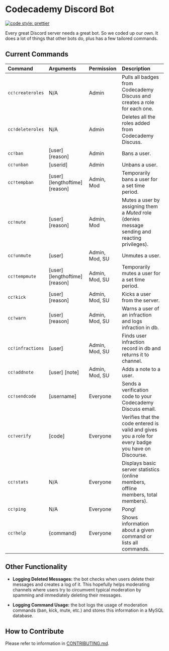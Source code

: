 # Codecademy Discord Bot

[![code style: prettier](https://img.shields.io/badge/code_style-prettier-ff69b4.svg?style=flat-square)](https://github.com/prettier/prettier)

Every great Discord server needs a great bot. So we coded up our own. It does a lot of things that other bots do, plus has a few tailored commands.

## Current Commands

| Command          | Arguments                      | Permission     | Description                                                                                         |
| :--------------- | :----------------------------- | :------------- | :-------------------------------------------------------------------------------------------------- |
| `cc!createroles` | N/A                            | Admin          | Pulls all badges from Codecademy Discuss and creates a role for each one.                           |
| `cc!deleteroles` | N/A                            | Admin          | Deletes all the roles added from Codecademy Discuss.                                                |
| `cc!ban`         | [user] [reason]                | Admin          | Bans a user.                                                                                        |
| `cc!unban`       | [userid]                       | Admin          | Unbans a user.                                                                                      |
| `cc!tempban`     | [user] [lengthoftime] [reason] | Admin, Mod     | Temporarily bans a user for a set time period.                                                      |
| `cc!mute`        | [user] [reason]                | Admin, Mod     | Mutes a user by assigning them a _Muted_ role (denies message sending and reacting privileges).     |
| `cc!unmute`      | [user]                         | Admin, Mod, SU | Unmutes a user.                                                                                     |
| `cc!tempmute`    | [user] [lengthoftime] [reason] | Admin, Mod, SU | Temporarily mutes a user for a set time period.                                                     |
| `cc!kick`        | [user] [reason]                | Admin, Mod, SU | Kicks a user from the server.                                                                       |
| `cc!warn`        | [user] [reason]                | Admin, Mod, SU | Warns a user of an infraction and logs infraction in db.                                            |
| `cc!infractions` | [user]                         | Admin, Mod, SU | Finds user infraction record in db and returns it to channel.                                       |
| `cc!addnote`     | [user] [note]                  | Admin, Mod, SU | Adds a note to a user.                                                                              |
| `cc!sendcode`    | [username]                     | Everyone       | Sends a verification code to your Codecademy Discuss email.                                         |
| `cc!verify`      | [code]                         | Everyone       | Verifies that the code entered is valid and gives you a role for every badge you have on Discourse. |
| `cc!stats`       | N/A                            | Everyone       | Displays basic server statistics (online members, offline members, total members).                  |
| `cc!ping`        | N/A                            | Everyone       | Pong!                                                                                               |
| `cc!help`        | {command}                      | Everyone       | Shows information about a given command or lists all commands.                                      |

## Other Functionality

- **Logging Deleted Messages:** the bot checks when users delete their messages and creates a log of it. This hopefully helps moderating channels where users try to circumvent typical moderation by spamming and immediately deleting their messages.

- **Logging Command Usage:** the bot logs the usage of moderation commands (ban, kick, mute, etc.) and stores this information in a MySQL database.

## How to Contribute

Please refer to information in [CONTRIBUTING.md](CONTRIBUTING.md).
